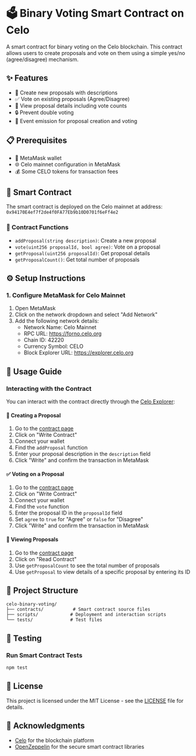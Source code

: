 # 🗳️ Binary Voting Smart Contract on Celo

A smart contract for binary voting on the Celo blockchain. This contract allows users to create proposals and vote on them using a simple yes/no (agree/disagree) mechanism.

## ✨ Features

- 📝 Create new proposals with descriptions
- ✅ Vote on existing proposals (Agree/Disagree)
- 👀 View proposal details including vote counts
- 🔒 Prevent double voting
- 📢 Event emission for proposal creation and voting

## 📋 Prerequisites

- 🦊 MetaMask wallet
- 🌐 Celo mainnet configuration in MetaMask
- 💰 Some CELO tokens for transaction fees

## 📜 Smart Contract

The smart contract is deployed on the Celo mainnet at address: `0x94170E4ef7f2de4f0FA77Eb9b10D0701f6eFf4e2`

### 🔧 Contract Functions

- `addProposal(string description)`: Create a new proposal
- `vote(uint256 proposalId, bool agree)`: Vote on a proposal
- `getProposal(uint256 proposalId)`: Get proposal details
- `getProposalCount()`: Get total number of proposals

## ⚙️ Setup Instructions

### 1. Configure MetaMask for Celo Mainnet

1. Open MetaMask
2. Click on the network dropdown and select "Add Network"
3. Add the following network details:
   - Network Name: Celo Mainnet
   - RPC URL: https://forno.celo.org
   - Chain ID: 42220
   - Currency Symbol: CELO
   - Block Explorer URL: https://explorer.celo.org

## 📖 Usage Guide

### Interacting with the Contract

You can interact with the contract directly through the [Celo Explorer](https://explorer.celo.org/address/0x94170E4ef7f2de4f0FA77Eb9b10D0701f6eFf4e2):

#### 📝 Creating a Proposal

1. Go to the [contract page](https://explorer.celo.org/address/0x94170E4ef7f2de4f0FA77Eb9b10D0701f6eFf4e2)
2. Click on "Write Contract"
3. Connect your wallet
4. Find the `addProposal` function
5. Enter your proposal description in the `description` field
6. Click "Write" and confirm the transaction in MetaMask

#### ✅ Voting on a Proposal

1. Go to the [contract page](https://explorer.celo.org/address/0x94170E4ef7f2de4f0FA77Eb9b10D0701f6eFf4e2)
2. Click on "Write Contract"
3. Connect your wallet
4. Find the `vote` function
5. Enter the proposal ID in the `proposalId` field
6. Set `agree` to `true` for "Agree" or `false` for "Disagree"
7. Click "Write" and confirm the transaction in MetaMask

#### 👀 Viewing Proposals

1. Go to the [contract page](https://explorer.celo.org/address/0x94170E4ef7f2de4f0FA77Eb9b10D0701f6eFf4e2)
2. Click on "Read Contract"
3. Use `getProposalCount` to see the total number of proposals
4. Use `getProposal` to view details of a specific proposal by entering its ID

## 📁 Project Structure

```
celo-binary-voting/
├── contracts/           # Smart contract source files
├── scripts/            # Deployment and interaction scripts
└── tests/              # Test files
```

## 🧪 Testing

### Run Smart Contract Tests

```bash
npm test
```

## 📄 License

This project is licensed under the MIT License - see the [LICENSE](LICENSE) file for details.

## 🙏 Acknowledgments

- [Celo](https://celo.org/) for the blockchain platform
- [OpenZeppelin](https://openzeppelin.com/) for the secure smart contract libraries 